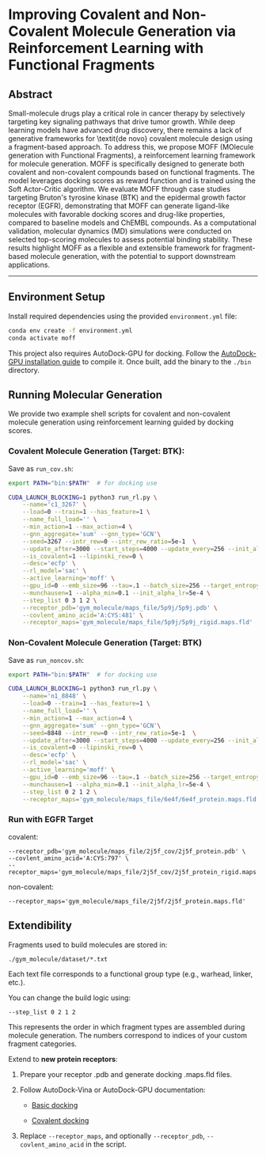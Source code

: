 # Improving Covalent and Non-Covalent Molecule Generation via Reinforcement Learning with Functional Fragments

## Abstract

Small-molecule drugs play a critical role in cancer therapy by selectively targeting key signaling pathways that drive tumor growth. While deep learning models have advanced drug discovery, there remains a lack of generative frameworks for \textit{de novo} covalent molecule design using a fragment-based approach. To address this, we propose MOFF (MOlecule generation with Functional Fragments), a reinforcement learning framework for molecule generation. MOFF is specifically designed to generate both covalent and non-covalent compounds based on functional fragments. The model leverages docking scores as reward function and is trained using the Soft Actor-Critic algorithm. We evaluate MOFF through case studies targeting Bruton's tyrosine kinase (BTK) and the epidermal growth factor receptor (EGFR), demonstrating that MOFF can generate ligand-like molecules with favorable docking scores and drug-like properties, compared to baseline models and ChEMBL compounds. As a computational validation, molecular dynamics (MD) simulations were conducted on selected top-scoring molecules to assess potential binding stability. These results highlight MOFF as a flexible and extensible framework for fragment-based molecule generation, with the potential to support downstream applications.

---

## Environment Setup

Install required dependencies using the provided `environment.yml` file:

```bash
conda env create -f environment.yml
conda activate moff
```
This project also requires AutoDock-GPU for docking. Follow the [AutoDock-GPU installation guide](https://github.com/ccsb-scripps/AutoDock-GPU/wiki/Guideline-for-users) to compile it. Once built, add the binary to the `./bin` directory.

## Running Molecular Generation
We provide two example shell scripts for covalent and non-covalent molecule generation using reinforcement learning guided by docking scores.

### Covalent Molecule Generation (Target: BTK):
Save as `run_cov.sh`:
```bash
export PATH="bin:$PATH"  # for docking use

CUDA_LAUNCH_BLOCKING=1 python3 run_rl.py \
    --name='c1_3267' \
    --load=0 --train=1 --has_feature=1 \
    --name_full_load='' \
    --min_action=1 --max_action=4 \
    --gnn_aggregate='sum' --gnn_type='GCN'\
    --seed=3267 --intr_rew=0 --intr_rew_ratio=5e-1  \
    --update_after=3000 --start_steps=4000 --update_every=256 --init_alpha=1. \
    --is_covalent=1 --lipinski_rew=0 \
    --desc='ecfp' \
    --rl_model='sac' \
    --active_learning='moff' \
    --gpu_id=0 --emb_size=96 --tau=.1 --batch_size=256 --target_entropy=0.1 \
    --munchausen=1 --alpha_min=0.1 --init_alpha_lr=5e-4 \
    --step_list 0 3 1 2 \
    --receptor_pdb='gym_molecule/maps_file/5p9j/5p9j.pdb' \
    --covlent_amino_acid='A:CYS:481' \
    --receptor_maps='gym_molecule/maps_file/5p9j/5p9j_rigid.maps.fld'
```

### Non-Covalent Molecule Generation (Target: BTK)
Save as `run_noncov.sh`:
```bash
export PATH="bin:$PATH"  # for docking use

CUDA_LAUNCH_BLOCKING=1 python3 run_rl.py \
    --name='n1_8848' \
    --load=0 --train=1 --has_feature=1 \
    --name_full_load='' \
    --min_action=1 --max_action=4 \
    --gnn_aggregate='sum' --gnn_type='GCN'\
    --seed=8848 --intr_rew=0 --intr_rew_ratio=5e-1  \
    --update_after=3000 --start_steps=4000 --update_every=256 --init_alpha=1. \
    --is_covalent=0 --lipinski_rew=0 \
    --desc='ecfp' \
    --rl_model='sac' \
    --active_learning='moff' \
    --gpu_id=0 --emb_size=96 --tau=.1 --batch_size=256 --target_entropy=0.1 \
    --munchausen=1 --alpha_min=0.1 --init_alpha_lr=5e-4 \
    --step_list 0 2 1 2 \
    --receptor_maps='gym_molecule/maps_file/6e4f/6e4f_protein.maps.fld'
```
### Run with EGFR Target
covalent:
```
--receptor_pdb='gym_molecule/maps_file/2j5f_cov/2j5f_protein.pdb' \
--covlent_amino_acid='A:CYS:797' \
--receptor_maps='gym_molecule/maps_file/2j5f_cov/2j5f_protein_rigid.maps.fld'
```
non-covalent:
```
--receptor_maps='gym_molecule/maps_file/2j5f/2j5f_protein.maps.fld'
```


## Extendibility
Fragments used to build molecules are stored in:
```
./gym_molecule/dataset/*.txt
```
Each text file corresponds to a functional group type (e.g., warhead, linker, etc.).

You can change the build logic using:

```
--step_list 0 2 1 2
```

This represents the order in which fragment types are assembled during molecule generation. The numbers correspond to indices of your custom fragment categories.


Extend to **new protein receptors**:

1. Prepare your receptor .pdb and generate docking .maps.fld files.

2. Follow AutoDock-Vina or AutoDock-GPU documentation:

    * [Basic docking](https://autodock-vina.readthedocs.io/en/latest/docking_basic.html)

    * [Covalent docking](https://autodock-vina.readthedocs.io/en/latest/docking_flexible.html)

3. Replace `--receptor_maps`, and optionally `--receptor_pdb`, `--covlent_amino_acid` in the script.
